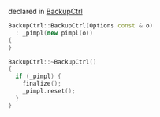 declared in [BackupCtrl](backupctrl.hpp.md)

```cpp
BackupCtrl::BackupCtrl(Options const & o)
  : _pimpl(new pimpl(o))
{
}

BackupCtrl::~BackupCtrl()
{
  if (_pimpl) {
    finalize();
    _pimpl.reset();
  }
}
```
